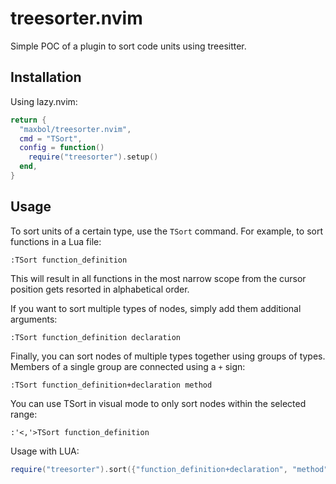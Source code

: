# treesorter.nvim

Simple POC of a plugin to sort code units using treesitter.

## Installation

Using lazy.nvim:

```lua
return {
  "maxbol/treesorter.nvim",
  cmd = "TSort",
  config = function()
    require("treesorter").setup()
  end,
}
```

## Usage

To sort units of a certain type, use the `TSort` command. For example, to sort functions in a Lua file:

```vim
:TSort function_definition
```

This will result in all functions in the most narrow scope from the cursor position gets resorted in alphabetical order.

If you want to sort multiple types of nodes, simply add them additional arguments:

```vim
:TSort function_definition declaration
```

Finally, you can sort nodes of multiple types together using groups of types. Members of a single group are connected using a `+` sign:

```vim
:TSort function_definition+declaration method
```

You can use TSort in visual mode to only sort nodes within the selected range:

```vim
:'<,'>TSort function_definition
```

Usage with LUA:

```lua
require("treesorter").sort({"function_definition+declaration", "method"})
```
